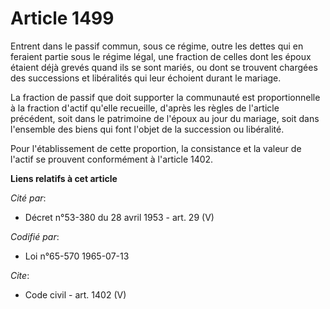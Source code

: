 # Article 1499

Entrent dans le passif commun, sous ce régime, outre les dettes qui en feraient partie sous le régime légal, une fraction de
celles dont les époux étaient déjà grevés quand ils se sont mariés, ou dont se trouvent chargées des successions et
libéralités qui leur échoient durant le mariage. 

La fraction de passif que doit supporter la communauté est proportionnelle à la fraction d'actif qu'elle recueille, d'après
les règles de l'article précédent, soit dans le patrimoine de l'époux au jour du mariage, soit dans l'ensemble des biens qui
font l'objet de la succession ou libéralité. 

Pour l'établissement de cette proportion, la consistance et la valeur de l'actif se prouvent conformément à l'article 1402.

**Liens relatifs à cet article**

_Cité par_:

  - Décret n°53-380 du 28 avril 1953 - art. 29 (V)

_Codifié par_:

  - Loi n°65-570 1965-07-13

_Cite_:

  - Code civil - art. 1402 (V)
